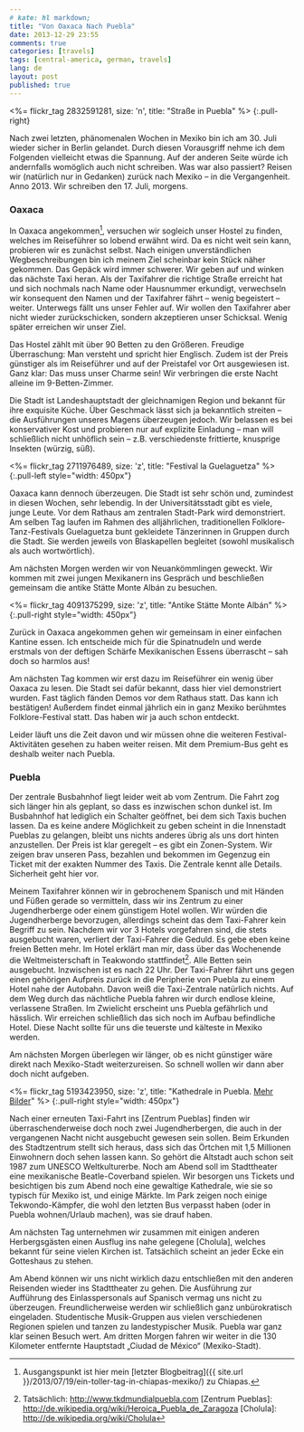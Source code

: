 ```yaml
---
# kate: hl markdown;
title: "Von Oaxaca Nach Puebla"
date: 2013-12-29 23:55
comments: true
categories: [travels]
tags: [central-america, german, travels]
lang: de
layout: post
published: true
---
```


<%= flickr_tag 2832591281, size: 'n', title: "Straße in Puebla" %>
{:.pull-right}

Nach zwei letzten, phänomenalen Wochen in Mexiko bin ich am 30. Juli wieder
sicher in Berlin gelandet. Durch diesen Vorausgriff nehme ich dem Folgenden
vielleicht etwas die Spannung. Auf der anderen Seite würde ich andernfalls
womöglich auch nicht schreiben. Was war also passiert? Reisen wir (natürlich
nur in Gedanken) zurück nach Mexiko – in die Vergangenheit. Anno 2013. Wir
schreiben den 17. Juli, morgens.

<!-- more -->

### Oaxaca

In Oaxaca angekommen[^1], versuchen wir sogleich unser Hostel zu finden, welches im
Reiseführer so lobend erwähnt wird. Da es nicht weit sein kann, probieren wir es
zunächst selbst. Nach einigen unverständlichen Wegbeschreibungen bin ich meinem Ziel
scheinbar kein Stück näher gekommen. Das Gepäck wird immer schwerer. Wir geben auf
und winken das nächste Taxi heran. Als der Taxifahrer die richtige Straße erreicht
hat und sich nochmals nach Name oder Hausnummer erkundigt, verwechseln wir konsequent
den Namen und der Taxifahrer fährt – wenig begeistert – weiter. Unterwegs fällt uns
unser Fehler auf. Wir wollen den Taxifahrer aber nicht wieder zurückschicken, sondern
akzeptieren unser Schicksal. Wenig später erreichen wir unser Ziel.

Das Hostel zählt mit über 90 Betten zu den Größeren. Freudige Überraschung: Man
versteht und spricht hier Englisch. Zudem ist der Preis günstiger als im Reiseführer
und auf der Preistafel vor Ort ausgewiesen ist. Ganz klar: Das muss unser Charme sein!
Wir verbringen die erste Nacht alleine im 9-Betten-Zimmer.

Die Stadt ist Landeshauptstadt der gleichnamigen Region und bekannt für ihre
exquisite Küche. Über Geschmack lässt sich ja bekanntlich streiten – die Ausführungen
unseres Magens überzeugen jedoch. Wir belassen es bei konservativer Kost und probieren
nur auf explizite Einladung – man will schließlich nicht unhöflich sein – z.B.
verschiedenste frittierte, knusprige Insekten (würzig, süß).

<%= flickr_tag 2711976489, size: 'z', title: "Festival la Guelaguetza" %>
{:.pull-left style="width: 450px"}

Oaxaca kann dennoch überzeugen. Die Stadt ist sehr schön und, zumindest in diesen
Wochen, sehr lebendig. In der Universitätsstadt gibt es viele, junge Leute. Vor
dem Rathaus am zentralen Stadt-Park wird demonstriert. Am selben Tag laufen im Rahmen
des alljährlichen, traditionellen Folklore-Tanz-Festivals Guelaguetza bunt gekleidete
Tänzerinnen in Gruppen durch die Stadt. Sie werden jeweils von Blaskapellen begleitet
(sowohl musikalisch als auch wortwörtlich).

Am nächsten Morgen werden wir von Neuankömmlingen geweckt. Wir kommen mit zwei
jungen Mexikanern ins Gespräch und beschließen gemeinsam die antike Stätte Monte
Albán zu besuchen.

<%= flickr_tag 4091375299, size: 'z', title: "Antike Stätte Monte Albán" %>
{:.pull-right style="width: 450px"}

Zurück in Oaxaca angekommen gehen wir gemeinsam in einer einfachen Kantine essen.
Ich entscheide mich für die Spinatnudeln und werde erstmals von der deftigen
Schärfe Mexikanischen Essens überrascht – sah doch so harmlos aus!

Am nächsten Tag kommen wir erst dazu im Reiseführer ein wenig über Oaxaca zu lesen.
Die Stadt sei dafür bekannt, dass hier viel demonstriert wurden. Fast täglich fänden
Demos vor dem Rathaus statt. Das kann ich bestätigen! Außerdem findet einmal jährlich
ein in ganz Mexiko berühmtes Folklore-Festival statt. Das haben wir ja auch schon
entdeckt.

Leider läuft uns die Zeit davon und wir müssen ohne die weiteren Festival-Aktivitäten
gesehen zu haben weiter reisen. Mit dem Premium-Bus geht es deshalb weiter
nach Puebla.

### Puebla

Der zentrale Busbahnhof liegt leider weit ab vom Zentrum. Die Fahrt zog sich länger
hin als geplant, so dass es inzwischen schon dunkel ist. Im Busbahnhof hat
lediglich ein Schalter geöffnet, bei dem sich Taxis buchen lassen. Da es keine
andere Möglichkeit zu geben scheint in die Innenstadt Pueblas zu gelangen, bleibt
uns nichts anderes übrig als uns dort hinten anzustellen. Der Preis ist klar
geregelt – es gibt ein Zonen-System. Wir zeigen brav unseren Pass, bezahlen und
bekommen im Gegenzug ein Ticket mit der exakten Nummer des Taxis. Die Zentrale kennt
alle Details. Sicherheit geht hier vor.

Meinem Taxifahrer können wir in gebrochenem Spanisch und mit Händen und Füßen
gerade so vermitteln, dass wir ins Zentrum zu einer Jugendherberge oder einem günstigem
Hotel wollen. Wir würden die Jugendherberge bevorzugen, allerdings scheint das
dem Taxi-Fahrer kein Begriff zu sein. Nachdem wir vor 3 Hotels vorgefahren sind,
die stets ausgebucht waren, verliert der Taxi-Fahrer die Geduld. Es gebe eben keine
freien Betten mehr. Im Hotel erklärt man mir, dass über das Wochenende die
Weltmeisterschaft in Teakwondo stattfindet[^2]. Alle Betten sein ausgebucht.
Inzwischen ist es nach 22 Uhr. Der Taxi-Fahrer fährt uns gegen einen gehörigen
Aufpreis zurück in die Peripherie von Puebla zu einem Hotel nahe der Autobahn.
Davon weiß die Taxi-Zentrale natürlich nichts. Auf dem Weg durch das nächtliche
Puebla fahren wir durch endlose kleine, verlassene Straßen. Im Zwielicht erscheint
uns Puebla gefährlich und hässlich. Wir erreichen schließlich das sich noch im Aufbau befindliche
Hotel. Diese Nacht sollte für uns die teuerste und kälteste in Mexiko werden.

Am nächsten Morgen überlegen wir länger, ob es nicht günstiger wäre direkt nach
Mexiko-Stadt weiterzureisen. So schnell wollen wir dann aber doch nicht aufgeben.

<%= flickr_tag 5193423950, size: 'z', title: "Kathedrale in Puebla. <a href='http://www.flickr.com/photos/omaromar/sets/72157625308037271/with/5193423950/'>Mehr Bilder</a>" %>
{:.pull-right style="width: 450px"}

Nach einer erneuten Taxi-Fahrt ins [Zentrum Pueblas] finden wir überraschenderweise
doch noch zwei Jugendherbergen, die auch in der vergangenen Nacht nicht ausgebucht
gewesen sein sollen. Beim Erkunden des Stadtzentrum stellt sich heraus, dass sich
das Örtchen mit 1,5 Millionen Einwohnern doch sehen lassen kann. So gehört die
Altstadt auch schon seit 1987 zum UNESCO Weltkulturerbe. Noch am Abend soll im
Stadttheater eine mexikanische Beatle-Coverband spielen. Wir besorgen uns Tickets
und besichtigen bis zum Abend noch eine gewaltige Kathedrale, wie sie so typisch
für Mexiko ist, und einige Märkte. Im Park zeigen noch einige Tekwondo-Kämpfer,
die wohl den letzten Bus verpasst haben (oder in Puebla wohnen/Urlaub machen),
was sie drauf haben.

Am nächsten Tag unternehmen wir zusammen mit einigen anderen Herbergsgästen einen
Ausflug ins nahe gelegene [Cholula], welches bekannt für seine vielen Kirchen ist.
Tatsächlich scheint an jeder Ecke ein Gotteshaus zu stehen.

Am Abend können wir uns nicht wirklich dazu entschließen mit den anderen Reisenden
wieder ins Stadttheater zu gehen. Die Ausführung zur Aufführung des Einlasspersonals
auf Spanisch vermag uns nicht zu überzeugen. Freundlicherweise werden wir schließlich
ganz unbürokratisch eingeladen. Studentische Musik-Gruppen aus vielen verschiedenen
Regionen spielen und tanzen zu landestypischer Musik. Puebla war ganz klar seinen
Besuch wert. Am dritten Morgen fahren wir weiter in die 130 Kilometer entfernte Hauptstadt
„Ciudad de México“ (Mexiko-Stadt).


[^1]: Ausgangspunkt ist hier mein [letzter Blogbeitrag]({{ site.url }}/2013/07/19/ein-toller-tag-in-chiapas-mexiko/) zu Chiapas.   
[^2]: Tatsächlich: <http://www.tkdmundialpuebla.com>
[Zentrum Pueblas]: http://de.wikipedia.org/wiki/Heroica_Puebla_de_Zaragoza
[Cholula]: http://de.wikipedia.org/wiki/Cholula
